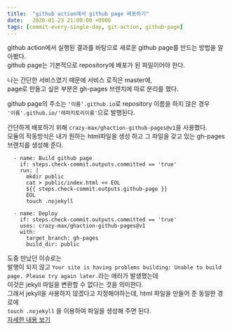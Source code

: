 ```yaml
---
title:  "github action에서 github page 배포하기"
date:   2020-01-23 21:00:00 +0900
tags: [commit-every-single-day, git-action, github-page]
---
```


github action에서 실행된 결과를 바탕으로 새로운 github page를 만드는 방법을 알아봤다.  
github page는 기본적으로 repository에 배포가 된 파일이어야 한다.  

나는 간단한 서비스였기 때문에 서비스 로직은 master에,   
page로 만들고 싶은 부분은 gh-pages 브렌치에 따로 분리를 했다.

github page의 주소는 `'이름'.github.io`로 repository 이름을 하지 않은 경우  
`'이름'.github.io/'레파지토리이름'`으로 발행된다.

간단하게 배포하기 위해 `crazy-max/ghaction-github-pages@v1`을 사용했다.  
모듈의 작동방식은 내가 원하는 html파일을 생성 하고 그 파일을 갖고 있는 gh-pages 브랜치를 생성해 준다.

```
  - name: Build github page
    if: steps.check-commit.outputs.committed == 'true'
    run: |
      mkdir public
      cat > public/index.html << EOL
      ${{ steps.check-commit.outputs.github-page }}
      EOL
      touch .nojekyll

  - name: Deploy
    if: steps.check-commit.outputs.committed == 'true'
    uses: crazy-max/ghaction-github-pages@v1
    with:
      target_branch: gh-pages
      build_dir: public

```

도중 만났던 이슈로는  
발행이 되지 않고 `Your site is having problems building: Unable to build page. Please try again later.`라는 에러가 발생했는데  
이것은 jekyll 파일을 변환할 수 없다는 것을 의미한다.  
그래서 jekyll을 사용하지 않겠다고 지정해야하는데, html 파일을 만들어 준 동일한 경로에  
`touch .nojekyll` 을 이용하여 파일을 생성해 주면 된다.  
[자세한 내용 보기](https://help.github.com/en/github/authenticating-to-github/creating-a-personal-access-token-for-the-command-line)


